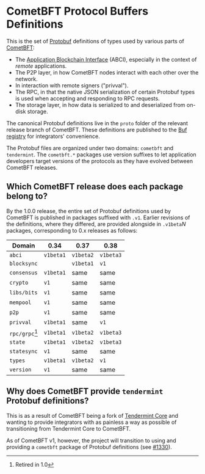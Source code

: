 <!-- NB: Ensure that all hyperlinks in this doc are absolute URLs, not relative
ones, as this doc gets published to the Buf registry and relative URLs will fail
to resolve. -->
# CometBFT Protocol Buffers Definitions

This is the set of [Protobuf][protobuf] definitions of types used by various
parts of [CometBFT]:

- The [Application Blockchain Interface][abci] (ABCI), especially in the context
  of _remote_ applications.
- The P2P layer, in how CometBFT nodes interact with each other over the
  network.
- In interaction with remote signers ("privval").
- The RPC, in that the native JSON serialization of certain Protobuf types is
  used when accepting and responding to RPC requests.
- The storage layer, in how data is serialized to and deserialized from on-disk
  storage.

The canonical Protobuf definitions live in the `proto` folder of the relevant
release branch of CometBFT. These definitions are published to the [Buf
registry][buf] for integrators' convenience.

The Protobuf files are organized under two domains: `cometbft` and `tendermint`.
The `cometbft.*` packages use version suffixes to let application developers
target versions of the protocols as they have evolved between CometBFT releases.

## Which CometBFT release does each package belong to?

By the 1.0.0 release, the entire set of Protobuf definitions used by CometBFT
is published in packages suffixed with `.v1`. Earlier revisions of the
definitions, where they differed, are provided alongside in `.v1beta`_N_
packages, corresponding to 0.x releases as follows:

| Domain          | 0.34      | 0.37      | 0.38      |
|-----------------|-----------|-----------|-----------|
| `abci`          | `v1beta1` | `v1beta2` | `v1beta3` |
| `blocksync`     |           | `v1beta1` | `v1`      |
| `consensus`     | `v1beta1` | same      | same      |
| `crypto`        | `v1`      | same      | same      |
| `libs/bits`     | `v1`      | same      | same      |
| `mempool`       | `v1`      | same      | same      |
| `p2p`           | `v1`      | same      | same      |
| `privval`       | `v1beta1` | same      | `v1`      |
| `rpc/grpc`[^1]  | `v1beta1` | `v1beta2` | `v1beta3` |
| `state`         | `v1beta1` | `v1beta2` | `v1beta3` |
| `statesync`     | `v1`      | same      | same      |
| `types`         | `v1beta1` | `v1beta2` | `v1`      |
| `version`       | `v1`      | same      | same      |

[^1]: Retired in 1.0

## Why does CometBFT provide `tendermint` Protobuf definitions?

This is as a result of CometBFT being a fork of [Tendermint Core][tmcore] and
wanting to provide integrators with as painless a way as possible of
transitioning from Tendermint Core to CometBFT.

As of CometBFT v1, however, the project will transition to using and providing a
`cometbft` package of Protobuf definitions (see [\#1330]).

[protobuf]: https://protobuf.dev/
[CometBFT]: https://github.com/cometbft/cometbft
[abci]: https://github.com/cometbft/cometbft/tree/main/spec/abci
[buf]: https://buf.build/tendermint/tendermint
[tmcore]: https://github.com/tendermint/tendermint
[\#1330]: https://github.com/cometbft/cometbft/issues/1330
